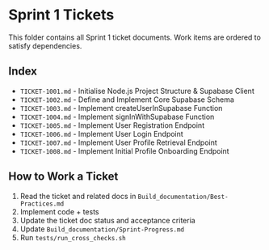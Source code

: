 # Sprint 1 Tickets

This folder contains all Sprint 1 ticket documents. Work items are ordered to satisfy dependencies.

## Index
- `TICKET-1001.md` - Initialise Node.js Project Structure & Supabase Client
- `TICKET-1002.md` - Define and Implement Core Supabase Schema
- `TICKET-1003.md` - Implement createUserInSupabase Function
- `TICKET-1004.md` - Implement signInWithSupabase Function
- `TICKET-1005.md` - Implement User Registration Endpoint
- `TICKET-1006.md` - Implement User Login Endpoint
- `TICKET-1007.md` - Implement User Profile Retrieval Endpoint
- `TICKET-1008.md` - Implement Initial Profile Onboarding Endpoint

## How to Work a Ticket
1. Read the ticket and related docs in `Build_documentation/Best-Practices.md`
2. Implement code + tests
3. Update the ticket doc status and acceptance criteria
4. Update `Build_documentation/Sprint-Progress.md`
5. Run `tests/run_cross_checks.sh` 